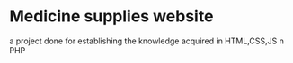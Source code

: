 # Medicine supplies website

a project done for establishing the knowledge acquired in HTML,CSS,JS n PHP

